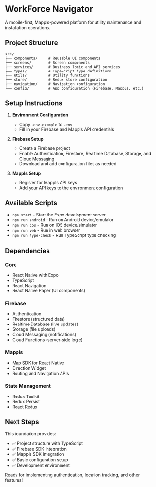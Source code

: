 # WorkForce Navigator

A mobile-first, Mappls-powered platform for utility maintenance and installation operations.

## Project Structure

```
src/
├── components/     # Reusable UI components
├── screens/        # Screen components
├── services/       # Business logic and API services
├── types/          # TypeScript type definitions
├── utils/          # Utility functions
├── store/          # Redux store configuration
├── navigation/     # Navigation configuration
└── config/         # App configuration (Firebase, Mappls, etc.)
```

## Setup Instructions

1. **Environment Configuration**
   - Copy `.env.example` to `.env`
   - Fill in your Firebase and Mappls API credentials

2. **Firebase Setup**
   - Create a Firebase project
   - Enable Authentication, Firestore, Realtime Database, Storage, and Cloud Messaging
   - Download and add configuration files as needed

3. **Mappls Setup**
   - Register for Mappls API keys
   - Add your API keys to the environment configuration

## Available Scripts

- `npm start` - Start the Expo development server
- `npm run android` - Run on Android device/emulator
- `npm run ios` - Run on iOS device/simulator
- `npm run web` - Run in web browser
- `npm run type-check` - Run TypeScript type checking

## Dependencies

### Core
- React Native with Expo
- TypeScript
- React Navigation
- React Native Paper (UI components)

### Firebase
- Authentication
- Firestore (structured data)
- Realtime Database (live updates)
- Storage (file uploads)
- Cloud Messaging (notifications)
- Cloud Functions (server-side logic)

### Mappls
- Map SDK for React Native
- Direction Widget
- Routing and Navigation APIs

### State Management
- Redux Toolkit
- Redux Persist
- React Redux

## Next Steps

This foundation provides:
- ✅ Project structure with TypeScript
- ✅ Firebase SDK integration
- ✅ Mappls SDK integration
- ✅ Basic configuration setup
- ✅ Development environment

Ready for implementing authentication, location tracking, and other features!